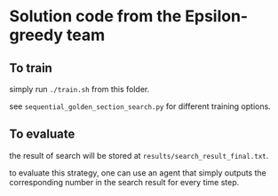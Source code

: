 # Solution code from the Epsilon-greedy team

## To train

simply run `./train.sh` from this folder. 

see `sequential_golden_section_search.py` for different training options. 

## To evaluate

the result of search will be stored at `results/search_result_final.txt`.

to evaluate this strategy, one can use an agent that simply outputs the corresponding number in the search result for every time step. 